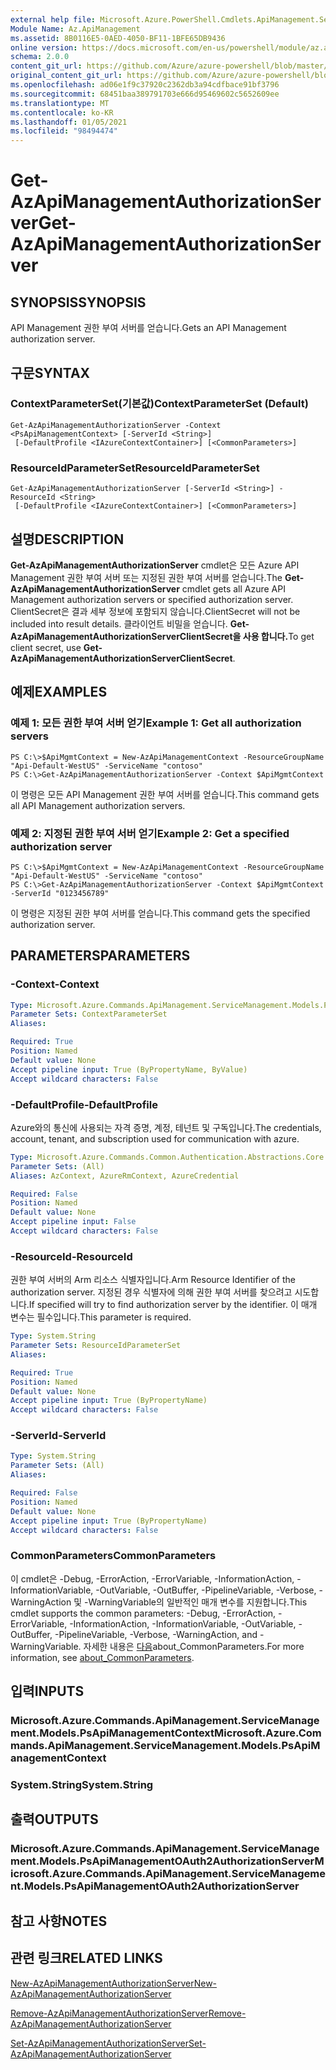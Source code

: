 ```yaml
---
external help file: Microsoft.Azure.PowerShell.Cmdlets.ApiManagement.ServiceManagement.dll-Help.xml
Module Name: Az.ApiManagement
ms.assetid: 8B0116E5-0AED-4050-BF11-1BFE65DB9436
online version: https://docs.microsoft.com/en-us/powershell/module/az.apimanagement/get-azapimanagementauthorizationserver
schema: 2.0.0
content_git_url: https://github.com/Azure/azure-powershell/blob/master/src/ApiManagement/ApiManagement/help/Get-AzApiManagementAuthorizationServer.md
original_content_git_url: https://github.com/Azure/azure-powershell/blob/master/src/ApiManagement/ApiManagement/help/Get-AzApiManagementAuthorizationServer.md
ms.openlocfilehash: ad06e1f9c37920c2362db3a94cdfbace91bf3796
ms.sourcegitcommit: 68451baa389791703e666d95469602c5652609ee
ms.translationtype: MT
ms.contentlocale: ko-KR
ms.lasthandoff: 01/05/2021
ms.locfileid: "98494474"
---
```

# <span data-ttu-id="ffa1b-101">Get-AzApiManagementAuthorizationServer</span><span class="sxs-lookup"><span data-stu-id="ffa1b-101">Get-AzApiManagementAuthorizationServer</span></span>

## <span data-ttu-id="ffa1b-102">SYNOPSIS</span><span class="sxs-lookup"><span data-stu-id="ffa1b-102">SYNOPSIS</span></span>
<span data-ttu-id="ffa1b-103">API Management 권한 부여 서버를 얻습니다.</span><span class="sxs-lookup"><span data-stu-id="ffa1b-103">Gets an API Management authorization server.</span></span>

## <span data-ttu-id="ffa1b-104">구문</span><span class="sxs-lookup"><span data-stu-id="ffa1b-104">SYNTAX</span></span>

### <span data-ttu-id="ffa1b-105">ContextParameterSet(기본값)</span><span class="sxs-lookup"><span data-stu-id="ffa1b-105">ContextParameterSet (Default)</span></span>
```
Get-AzApiManagementAuthorizationServer -Context <PsApiManagementContext> [-ServerId <String>]
 [-DefaultProfile <IAzureContextContainer>] [<CommonParameters>]
```

### <span data-ttu-id="ffa1b-106">ResourceIdParameterSet</span><span class="sxs-lookup"><span data-stu-id="ffa1b-106">ResourceIdParameterSet</span></span>
```
Get-AzApiManagementAuthorizationServer [-ServerId <String>] -ResourceId <String>
 [-DefaultProfile <IAzureContextContainer>] [<CommonParameters>]
```

## <span data-ttu-id="ffa1b-107">설명</span><span class="sxs-lookup"><span data-stu-id="ffa1b-107">DESCRIPTION</span></span>
<span data-ttu-id="ffa1b-108">**Get-AzApiManagementAuthorizationServer** cmdlet은 모든 Azure API Management 권한 부여 서버 또는 지정된 권한 부여 서버를 얻습니다.</span><span class="sxs-lookup"><span data-stu-id="ffa1b-108">The **Get-AzApiManagementAuthorizationServer** cmdlet gets all Azure API Management authorization servers or specified authorization server.</span></span>
<span data-ttu-id="ffa1b-109">ClientSecret은 결과 세부 정보에 포함되지 않습니다.</span><span class="sxs-lookup"><span data-stu-id="ffa1b-109">ClientSecret will not be included into result details.</span></span> <span data-ttu-id="ffa1b-110">클라이언트 비밀을 얻습니다. **Get-AzApiManagementAuthorizationServerClientSecret을 사용 합니다.**</span><span class="sxs-lookup"><span data-stu-id="ffa1b-110">To get client secret, use **Get-AzApiManagementAuthorizationServerClientSecret**.</span></span>

## <span data-ttu-id="ffa1b-111">예제</span><span class="sxs-lookup"><span data-stu-id="ffa1b-111">EXAMPLES</span></span>

### <span data-ttu-id="ffa1b-112">예제 1: 모든 권한 부여 서버 얻기</span><span class="sxs-lookup"><span data-stu-id="ffa1b-112">Example 1: Get all authorization servers</span></span>
```
PS C:\>$ApiMgmtContext = New-AzApiManagementContext -ResourceGroupName "Api-Default-WestUS" -ServiceName "contoso"
PS C:\>Get-AzApiManagementAuthorizationServer -Context $ApiMgmtContext
```

<span data-ttu-id="ffa1b-113">이 명령은 모든 API Management 권한 부여 서버를 얻습니다.</span><span class="sxs-lookup"><span data-stu-id="ffa1b-113">This command gets all API Management authorization servers.</span></span>

### <span data-ttu-id="ffa1b-114">예제 2: 지정된 권한 부여 서버 얻기</span><span class="sxs-lookup"><span data-stu-id="ffa1b-114">Example 2: Get a specified authorization server</span></span>
```
PS C:\>$ApiMgmtContext = New-AzApiManagementContext -ResourceGroupName "Api-Default-WestUS" -ServiceName "contoso"
PS C:\>Get-AzApiManagementAuthorizationServer -Context $ApiMgmtContext -ServerId "0123456789"
```

<span data-ttu-id="ffa1b-115">이 명령은 지정된 권한 부여 서버를 얻습니다.</span><span class="sxs-lookup"><span data-stu-id="ffa1b-115">This command gets the specified authorization server.</span></span>

## <span data-ttu-id="ffa1b-116">PARAMETERS</span><span class="sxs-lookup"><span data-stu-id="ffa1b-116">PARAMETERS</span></span>

### <span data-ttu-id="ffa1b-117">-Context</span><span class="sxs-lookup"><span data-stu-id="ffa1b-117">-Context</span></span>

```yaml
Type: Microsoft.Azure.Commands.ApiManagement.ServiceManagement.Models.PsApiManagementContext
Parameter Sets: ContextParameterSet
Aliases:

Required: True
Position: Named
Default value: None
Accept pipeline input: True (ByPropertyName, ByValue)
Accept wildcard characters: False
```

### <span data-ttu-id="ffa1b-118">-DefaultProfile</span><span class="sxs-lookup"><span data-stu-id="ffa1b-118">-DefaultProfile</span></span>
<span data-ttu-id="ffa1b-119">Azure와의 통신에 사용되는 자격 증명, 계정, 테넌트 및 구독입니다.</span><span class="sxs-lookup"><span data-stu-id="ffa1b-119">The credentials, account, tenant, and subscription used for communication with azure.</span></span>

```yaml
Type: Microsoft.Azure.Commands.Common.Authentication.Abstractions.Core.IAzureContextContainer
Parameter Sets: (All)
Aliases: AzContext, AzureRmContext, AzureCredential

Required: False
Position: Named
Default value: None
Accept pipeline input: False
Accept wildcard characters: False
```

### <span data-ttu-id="ffa1b-120">-ResourceId</span><span class="sxs-lookup"><span data-stu-id="ffa1b-120">-ResourceId</span></span>
<span data-ttu-id="ffa1b-121">권한 부여 서버의 Arm 리소스 식별자입니다.</span><span class="sxs-lookup"><span data-stu-id="ffa1b-121">Arm Resource Identifier of the authorization server.</span></span> <span data-ttu-id="ffa1b-122">지정된 경우 식별자에 의해 권한 부여 서버를 찾으려고 시도합니다.</span><span class="sxs-lookup"><span data-stu-id="ffa1b-122">If specified will try to find authorization server by the identifier.</span></span> <span data-ttu-id="ffa1b-123">이 매개 변수는 필수입니다.</span><span class="sxs-lookup"><span data-stu-id="ffa1b-123">This parameter is required.</span></span>

```yaml
Type: System.String
Parameter Sets: ResourceIdParameterSet
Aliases:

Required: True
Position: Named
Default value: None
Accept pipeline input: True (ByPropertyName)
Accept wildcard characters: False
```

### <span data-ttu-id="ffa1b-124">-ServerId</span><span class="sxs-lookup"><span data-stu-id="ffa1b-124">-ServerId</span></span>
```yaml
Type: System.String
Parameter Sets: (All)
Aliases:

Required: False
Position: Named
Default value: None
Accept pipeline input: True (ByPropertyName)
Accept wildcard characters: False
```

### <span data-ttu-id="ffa1b-125">CommonParameters</span><span class="sxs-lookup"><span data-stu-id="ffa1b-125">CommonParameters</span></span>
<span data-ttu-id="ffa1b-126">이 cmdlet은 -Debug, -ErrorAction, -ErrorVariable, -InformationAction, -InformationVariable, -OutVariable, -OutBuffer, -PipelineVariable, -Verbose, -WarningAction 및 -WarningVariable의 일반적인 매개 변수를 지원합니다.</span><span class="sxs-lookup"><span data-stu-id="ffa1b-126">This cmdlet supports the common parameters: -Debug, -ErrorAction, -ErrorVariable, -InformationAction, -InformationVariable, -OutVariable, -OutBuffer, -PipelineVariable, -Verbose, -WarningAction, and -WarningVariable.</span></span> <span data-ttu-id="ffa1b-127">자세한 내용은 [다음](http://go.microsoft.com/fwlink/?LinkID=113216)about_CommonParameters.</span><span class="sxs-lookup"><span data-stu-id="ffa1b-127">For more information, see [about_CommonParameters](http://go.microsoft.com/fwlink/?LinkID=113216).</span></span>

## <span data-ttu-id="ffa1b-128">입력</span><span class="sxs-lookup"><span data-stu-id="ffa1b-128">INPUTS</span></span>

### <span data-ttu-id="ffa1b-129">Microsoft.Azure.Commands.ApiManagement.ServiceManagement.Models.PsApiManagementContext</span><span class="sxs-lookup"><span data-stu-id="ffa1b-129">Microsoft.Azure.Commands.ApiManagement.ServiceManagement.Models.PsApiManagementContext</span></span>

### <span data-ttu-id="ffa1b-130">System.String</span><span class="sxs-lookup"><span data-stu-id="ffa1b-130">System.String</span></span>

## <span data-ttu-id="ffa1b-131">출력</span><span class="sxs-lookup"><span data-stu-id="ffa1b-131">OUTPUTS</span></span>

### <span data-ttu-id="ffa1b-132">Microsoft.Azure.Commands.ApiManagement.ServiceManagement.Models.PsApiManagementOAuth2AuthorizationServer</span><span class="sxs-lookup"><span data-stu-id="ffa1b-132">Microsoft.Azure.Commands.ApiManagement.ServiceManagement.Models.PsApiManagementOAuth2AuthorizationServer</span></span>

## <span data-ttu-id="ffa1b-133">참고 사항</span><span class="sxs-lookup"><span data-stu-id="ffa1b-133">NOTES</span></span>

## <span data-ttu-id="ffa1b-134">관련 링크</span><span class="sxs-lookup"><span data-stu-id="ffa1b-134">RELATED LINKS</span></span>

[<span data-ttu-id="ffa1b-135">New-AzApiManagementAuthorizationServer</span><span class="sxs-lookup"><span data-stu-id="ffa1b-135">New-AzApiManagementAuthorizationServer</span></span>](./New-AzApiManagementAuthorizationServer.md)

[<span data-ttu-id="ffa1b-136">Remove-AzApiManagementAuthorizationServer</span><span class="sxs-lookup"><span data-stu-id="ffa1b-136">Remove-AzApiManagementAuthorizationServer</span></span>](./Remove-AzApiManagementAuthorizationServer.md)

[<span data-ttu-id="ffa1b-137">Set-AzApiManagementAuthorizationServer</span><span class="sxs-lookup"><span data-stu-id="ffa1b-137">Set-AzApiManagementAuthorizationServer</span></span>](./Set-AzApiManagementAuthorizationServer.md)


